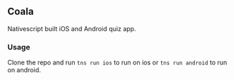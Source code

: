 ## Coala
Nativescript built iOS and Android quiz app.

### Usage
Clone the repo
and run `tns run ios` to run on ios or `tns run android` to run on android.